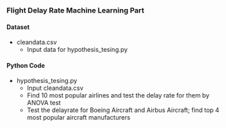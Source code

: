 ### Flight Delay Rate Machine Learning Part

<H4>Dataset</H4>
<ul>
  <li>cleandata.csv
    <ul>
      <li>Input data for hypothesis_tesing.py</li>
    </ul>
  </li>
</ul>

<H4>Python Code</H4>
<ul>
  <li>hypothesis_tesing.py
    <ul>
      <li>Input cleandata.csv</li>
      <li>Find 10 most popular airlines and test the delay rate for them by ANOVA test</li>
	    <li>Test the delayrate for Boeing Aircraft and Airbus Aircraft; find top 4 most popular aircraft manufacturers</li>
    </ul>
  </li>
</ul>
